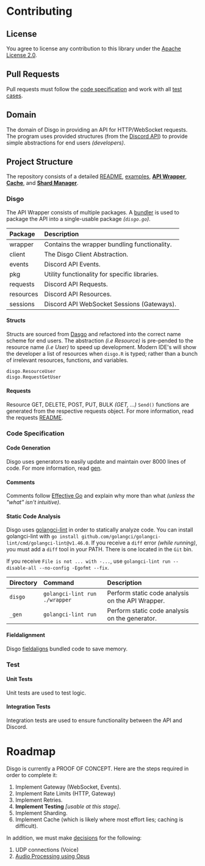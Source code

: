 # Contributing

## License

You agree to license any contribution to this library under the [Apache License 2.0](#license).

## Pull Requests

Pull requests must follow the [code specification](#code-specification) and work with all [test cases](#test).

## Domain

The domain of Disgo in providing an API for HTTP/WebSocket requests. The program uses provided structures (from the [Discord API](https://discord.com/developers/docs/reference)) to provide simple abstractions for end users _(developers)_.

## Project Structure

The repository consists of a detailed [README](/README.md), [examples](/_examples/), [**API Wrapper**](/wrapper), [**Cache**](/cache), and [**Shard Manager**](/shard/).

### Disgo

The API Wrapper consists of multiple packages. A [bundler](https://pkg.go.dev/golang.org/x/tools/cmd/bundle) is used to package the API into a single-usable package _(`disgo.go`)_.

| Package   | Description                                   |
| :-------- | :-------------------------------------------- |
| wrapper   | Contains the wrapper bundling functionality.  |
| client    | The Disgo Client Abstraction.                 |
| events    | Discord API Events.                           |
| pkg       | Utility functionality for specific libraries. |
| requests  | Discord API Requests.                         |
| resources | Discord API Resources.                        |
| sessions  | Discord API WebSocket Sessions (Gateways).    |

#### Structs

Structs are sourced from [Dasgo](https://github.com/switchupcb/dasgo) and refactored into the correct name scheme for end users. The abstraction _(i.e Resource)_ is pre-pended to the resource name _(i.e User)_ to speed up development. Modern IDE's will show the developer a list of resources when `disgo.R` is typed; rather than a bunch of irrelevant resources, functions, and variables.

```go
disgo.ResourceUser
disgo.RequestGetUser
```

#### Requests

Resource GET, DELETE, POST, PUT, BULK _(GET, ...)_ `Send()` functions are generated from the respective requests object. For more information, read the requests [README](/wrapper/requests/README.md).

### Code Specification

#### Code Generation

Disgo uses generators to easily update and maintain over 8000 lines of code. For more information, read [gen](/_gen/README.md).

#### Comments

Comments follow [Effective Go](https://golang.org/doc/effective_go#commentary) and explain why more than what _(unless the "what" isn't intuitive)_.

#### Static Code Analysis

Disgo uses [golangci-lint](https://github.com/golangci/golangci-lint) in order to statically analyze code. You can install golangci-lint with `go install github.com/golangci/golangci-lint/cmd/golangci-lint@v1.46.0`. If you receive a `diff` error _(while running)_, you must add a `diff` tool in your PATH. There is one located in the `Git` bin.

If you receive `File is not ... with -...`, use `golangci-lint run --disable-all --no-config -Egofmt --fix`.

 | Directory | Command                       | Description                                      |
 | :-------- | :---------------------------- | :----------------------------------------------- |
 | `disgo`   | `golangci-lint run ./wrapper` | Perform static code analysis on the API Wrapper. |
 | `_gen`    | `golangci-lint run`           | Perform static code analysis on the generator.   |

#### Fieldalignment

Disgo [fieldaligns](https://pkg.go.dev/golang.org/x/tools/go/analysis/passes/fieldalignment) bundled code to save memory.

### Test

#### Unit Tests

Unit tests are used to test logic.

#### Integration Tests

Integration tests are used to ensure functionality between the API and Discord.

# Roadmap

Disgo is currently a PROOF OF CONCEPT. Here are the steps required in order to complete it:

1. Implement Gateway (WebSocket, Events).
2. Implement Rate Limits (HTTP, Gateway)
3. Implement Retries.
4. **Implement Testing** _[usable at this stage]_.
5. Implement Sharding.
6. Implement Cache (which is likely where most effort lies; caching is difficult).

In addition, we must make [decisions](/_contribution/libraries/) for the following:
1. UDP connections (Voice)
2. [Audio Processing using Opus](https://discord.com/developers/docs/topics/voice-connections#encrypting-and-sending-voice)
